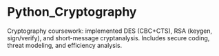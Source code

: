 # Python_Cryptography
Cryptography coursework: implemented DES (CBC+CTS), RSA (keygen, sign/verify), and short-message cryptanalysis. Includes secure coding, threat modeling, and efficiency analysis.
